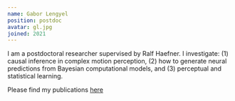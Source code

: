 ```yaml
---
name: Gabor Lengyel
position: postdoc
avatar: gl.jpg
joined: 2021
---
```


I am a postdoctoral researcher supervised by Ralf Haefner. I investigate: (1) causal inference in complex motion perception, (2) how to generate neural predictions from Bayesian computational models, and (3) perceptual and statistical learning.

Please find my publications [here](https://scholar.google.com/citations?user=AeHLyVYAAAAJ&hl=en)
